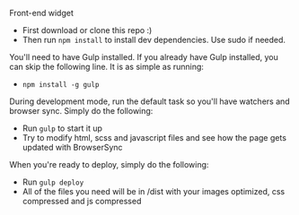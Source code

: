 Front-end widget

* First download or clone this repo :)
* Then run `npm install` to install dev dependencies. Use sudo if needed.

You'll need to have Gulp installed. If you already have Gulp installed, you can skip the following line. It is as simple as running:
* `npm install -g gulp`

During development mode, run the default task so you'll have watchers and browser sync. Simply do the following:
* Run `gulp` to start it up
* Try to modify html, scss and javascript files and see how the page gets updated with BrowserSync

When you're ready to deploy, simply do the following:
* Run `gulp deploy`
* All of the files you need will be in /dist with your images optimized, css compressed and js compressed